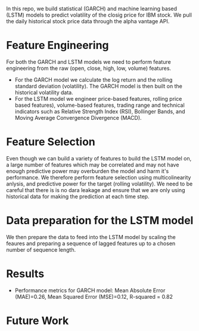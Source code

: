 In this repo, we build statistical (GARCH) and machine learning based (LSTM) models to predict volatility of the closig price for IBM stock.
We pull the daily historical stock price data through the alpha vantage API.

# Feature Engineering
For both the GARCH and LSTM models we need to perform feature engineering from the raw (open, close, high, low, volume) features. 
<br>
* For the GARCH model we calculate the log return and the rolling standard deviation (volatility). The GARCH model is then built on the historical volatility data.
* For the LSTM model we engineer price-based features, rolling price based features), volume-based features, trading range and technical indicators such as Relative Strength Index (RSI), Bollinger Bands, and Moving Average Convergence Divergence (MACD). 

# Feature Selection
Even though we can build a variety of features to build the LSTM model on, a large number of features which may be correlated and may not have enough predictive power may overburden the model and harm it's performance. We therefore perform feature selection using multicolinearity anlysis, and predictive power for the target (rolling volatility). We need to be careful that there is is no dara leakage and ensure that we are only using historical data for making the prediction at each time step.

# Data preparation for the LSTM model
We then prepare the data to feed into the LSTM model by scaling the feaures and preparing a sequence of lagged features up to a chosen number of sequence length. 

# Results 
* Performance metrics for GARCH model: Mean Absolute Error (MAE)=0.26, Mean Squared Error (MSE)=0.12, R-squared = 0.82


# Future Work
